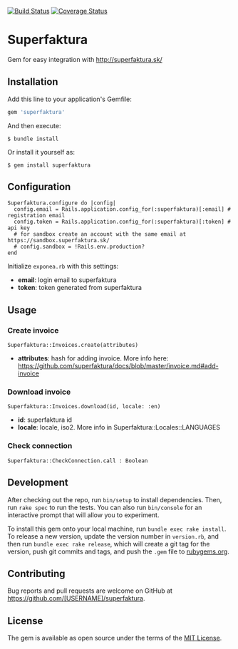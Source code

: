 [![Build Status](https://travis-ci.com/lubosch/superfaktura.svg?branch=master)](https://travis-ci.com/lubosch/superfaktura)
[![Coverage Status](https://codecov.io/gh/lubosch/superfaktura/branch/master/graph/badge.svg)](https://codecov.io/gh/lubosch/superfaktura)
# Superfaktura

Gem for easy integration with http://superfaktura.sk/

## Installation

Add this line to your application's Gemfile:

```ruby
gem 'superfaktura'
```

And then execute:

    $ bundle install

Or install it yourself as:

    $ gem install superfaktura

## Configuration

```
Superfaktura.configure do |config|
  config.email = Rails.application.config_for(:superfaktura)[:email] # registration email
  config.token = Rails.application.config_for(:superfaktura)[:token] # api key
  # for sandbox create an account with the same email at https://sandbox.superfaktura.sk/
  # config.sandbox = !Rails.env.production?
end
```

Initialize `exponea.rb` with this settings:
- **email**: login email to superfaktura
- **token**: token generated from superfaktura

## Usage

### Create invoice
```
Superfaktura::Invoices.create(attributes)
```
- **attributes**: hash for adding invoice. More info here: https://github.com/superfaktura/docs/blob/master/invoice.md#add-invoice

### Download invoice
```
Superfaktura::Invoices.download(id, locale: :en)
```
- **id**: superfaktura id
- **locale**: locale, iso2. More info in Superfaktura::Locales::LANGUAGES

### Check connection
```
Superfaktura::CheckConnection.call : Boolean
```

## Development

After checking out the repo, run `bin/setup` to install dependencies. Then, run `rake spec` to run the tests. You can also run `bin/console` for an interactive prompt that will allow you to experiment.

To install this gem onto your local machine, run `bundle exec rake install`. To release a new version, update the version number in `version.rb`, and then run `bundle exec rake release`, which will create a git tag for the version, push git commits and tags, and push the `.gem` file to [rubygems.org](https://rubygems.org).

## Contributing

Bug reports and pull requests are welcome on GitHub at https://github.com/[USERNAME]/superfaktura.


## License

The gem is available as open source under the terms of the [MIT License](https://opensource.org/licenses/MIT).
